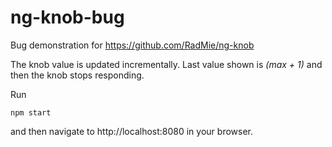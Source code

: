 # ng-knob-bug
Bug demonstration for https://github.com/RadMie/ng-knob

The knob value is updated incrementally. Last value shown is _(max + 1)_ and then the knob stops responding. 

Run
```
npm start
```
and then navigate to http://localhost:8080 in your browser.